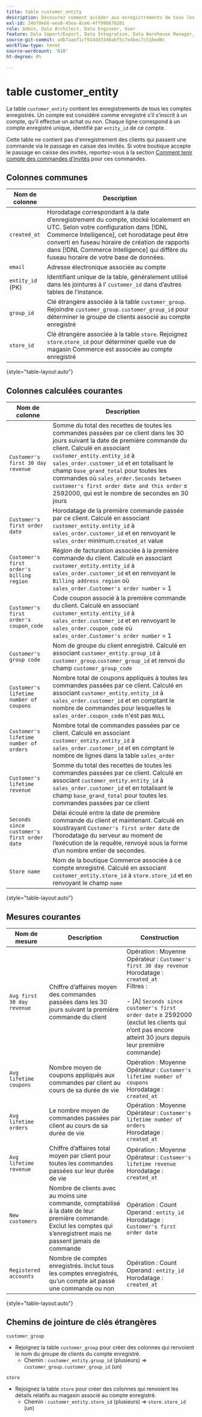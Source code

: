 ```yaml
---
title: table customer_entity
description: Découvrez comment accéder aux enregistrements de tous les comptes enregistrés.
exl-id: 24bf0e66-eea0-45ea-8ce6-4ff99b678201
role: Admin, Data Architect, Data Engineer, User
feature: Data Import/Export, Data Integration, Data Warehouse Manager, Commerce Tables
source-git-commit: adb7aaef1cf914d43348abf5c7e4bec7c51bed0c
workflow-type: tm+mt
source-wordcount: '610'
ht-degree: 0%

---
```


# table customer_entity

La table `customer_entity` contient les enregistrements de tous les comptes enregistrés. Un compte est considéré comme enregistré s’il s’inscrit à un compte, qu’il effectue un achat ou non. Chaque ligne correspond à un compte enregistré unique, identifié par `entity_id` de ce compte.

Cette table ne contient pas d&#39;enregistrement des clients qui passent une commande via le passage en caisse des invités. Si votre boutique accepte le passage en caisse des invités, reportez-vous à la section [Comment tenir compte des commandes d’invités](../data-warehouse-mgr/guest-orders.md) pour ces commandes.

## Colonnes communes

| **Nom de colonne** | **Description** |
|---|---|
| `created_at` | Horodatage correspondant à la date d’enregistrement du compte, stocké localement en UTC. Selon votre configuration dans [!DNL Commerce Intelligence], cet horodatage peut être converti en fuseau horaire de création de rapports dans [!DNL Commerce Intelligence] qui diffère du fuseau horaire de votre base de données. |
| `email` | Adresse électronique associée au compte |
| `entity_id` (PK) | Identifiant unique de la table, généralement utilisé dans les jointures à l’ `customer_id` dans d’autres tables de l’instance. |
| `group_id` | Clé étrangère associée à la table `customer_group`. Rejoindre `customer_group.customer_group_id` pour déterminer le groupe de clients associé au compte enregistré |
| `store_id` | Clé étrangère associée à la table `store`. Rejoignez `store`.`store_id` pour déterminer quelle vue de magasin Commerce est associée au compte enregistré |

{style="table-layout:auto"}

## Colonnes calculées courantes

| **Nom de colonne** | **Description** |
|---|---|
| `Customer's first 30 day revenue` | Somme du total des recettes de toutes les commandes passées par ce client dans les 30 jours suivant la date de première commande du client. Calculé en associant `customer_entity.entity_id` à `sales_order.customer_id` et en totalisant le champ `base_grand_total` pour toutes les commandes où `sales_order.Seconds between customer's first order date and this order` ≤ 2592000, qui est le nombre de secondes en 30 jours |
| `Customer's first order date` | Horodatage de la première commande passée par ce client. Calculé en associant `customer_entity.entity_id` à `sales_order.customer_id` et en renvoyant le `sales_order` minimum.`created_at` value |
| `Customer's first order's billing region` | Région de facturation associée à la première commande du client. Calculé en associant `customer_entity.entity_id` à `sales_order.customer_id` et en renvoyant le `Billing address region` où `sales_order.Customer's order number` = 1 |
| `Customer's first order's coupon_code` | Code coupon associé à la première commande du client. Calculé en associant `customer_entity.entity_id` à `sales_order.customer_id` et en renvoyant le `sales_order.coupon_code` où `sales_order.Customer's order number` = 1 |
| `Customer's group code` | Nom de groupe du client enregistré. Calculé en associant `customer_entity.group_id` à `customer_group`.`customer_group_id` et renvoi du champ `customer_group_code` |
| `Customer's lifetime number of coupons` | Nombre total de coupons appliqués à toutes les commandes passées par ce client. Calculé en associant `customer_entity.entity_id` à `sales_order.customer_id` et en comptant le nombre de commandes pour lesquelles le `sales_order.coupon_code` n&#39;est pas `NULL` |
| `Customer's lifetime number of orders` | Nombre total de commandes passées par ce client. Calculé en associant `customer_entity.entity_id` à `sales_order.customer_id` et en comptant le nombre de lignes dans la table `sales_order` |
| `Customer's lifetime revenue` | Somme du total des recettes de toutes les commandes passées par ce client. Calculé en associant `customer_entity.entity_id` à `sales_order.customer_id` et en totalisant le champ `base_grand_total` pour toutes les commandes passées par ce client |
| `Seconds since customer's first order date` | Délai écoulé entre la date de première commande du client et maintenant. Calculé en soustrayant `Customer's first order date` de l’horodatage du serveur au moment de l’exécution de la requête, renvoyé sous la forme d’un nombre entier de secondes. |
| `Store name` | Nom de la boutique Commerce associée à ce compte enregistré. Calculé en associant `customer_entity.store_id` à `store.store_id` et en renvoyant le champ `name` |

{style="table-layout:auto"}

## Mesures courantes

| **Nom de mesure** | **Description** | **Construction** |
|---|---|---|
| `Avg first 30 day revenue` | Chiffre d’affaires moyen des commandes passées dans les 30 jours suivant la première commande du client | Opération : Moyenne<br/>Opérateur : `Customer's first 30 day revenue`<br/>Horodatage : `created_at`<br/>Filtres :<br/><br/>- \[A\] `Seconds since customer's first order date` ≥ 2592000 (exclut les clients qui n’ont pas encore atteint 30 jours depuis leur première commande) |
| `Avg lifetime coupons` | Nombre moyen de coupons appliqués aux commandes par client au cours de sa durée de vie | Opération : Moyenne<br/>Opérateur : `Customer's lifetime number of coupons`<br/>Horodatage : `created_at` |
| `Avg lifetime orders` | Le nombre moyen de commandes passées par client au cours de sa durée de vie | Opération : Moyenne<br/>Opérateur : `Customer's lifetime number of orders`<br/>Horodatage : `created_at` |
| `Avg lifetime revenue` | Chiffre d’affaires total moyen par client pour toutes les commandes passées sur leur durée de vie | Opération : Moyenne<br/>Opérateur : `Customer's lifetime revenue`<br/>Horodatage : `created_at` |
| `New customers` | Nombre de clients avec au moins une commande, comptabilisé à la date de leur première commande. Exclut les comptes qui s’enregistrent mais ne passent jamais de commande | Opération : Count<br/>Operand : `entity_id`<br/>Horodatage : `Customer's first order date` |
| `Registered accounts` | Nombre de comptes enregistrés. Inclut tous les comptes enregistrés, qu’un compte ait passé une commande ou non | Opération : Count<br/>Operand : `entity_id`<br/>Horodatage : `created_at` |

{style="table-layout:auto"}

## Chemins de jointure de clés étrangères

`customer_group`

* Rejoignez la table `customer_group` pour créer des colonnes qui renvoient le nom du groupe de clients du compte enregistré.
   * Chemin : `customer_entity.group_id` (plusieurs) => `customer_group.customer_group_id` (un)

`store`

* Rejoignez la table `store` pour créer des colonnes qui renvoient les détails relatifs au magasin associé au compte enregistré.
   * Chemin : `customer_entity.store_id` (plusieurs) => `store.store_id` (un)
